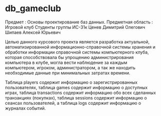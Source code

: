 # db_gameclub

Предмет : Основы проектирование баз данных. Предметная область : Игровой клуб Студенты группы ИС-31к Ценев Димитрий Олегович Шипаев Алексей Юрьевич

Целью данного курсового проекта является разработка актуальной, автоматизированной информационно-справочной системы хранения и обработки информации справочной системы компьютерного клуба, которая способствовала бы упрощению администрирования компьютера в клубе, могла вести наблюдение за каждым компьютером, игроком, администратором, а так же находить необходимые данные при минимальных затратах времени.

Таблица players содержит информацию о зарегистрированных пользователях, таблица games содержит информацию о доступных играх, таблица transactions содержит информацию обо всех сделанных транзакциях (покупках), таблица sessions содержит информацию о сеансах пользователей, а таблица logs содержит информацию о журналах событий.

